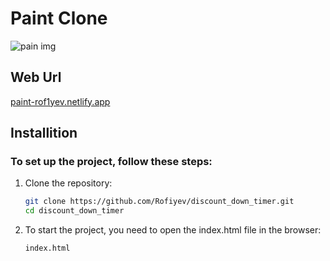 # Paint Clone

![pain img](https://rof1yev-blog.vercel.app/_next/static/media/paint.79bc93b4.jpg)

## Web Url

 [paint-rof1yev.netlify.app](https://paint-rof1yev.netlify.app/)

## Installition

### To set up the project, follow these steps:

1. Clone the repository:

   ```bash
   git clone https://github.com/Rofiyev/discount_down_timer.git
   cd discount_down_timer
   ```

2. To start the project, you need to open the index.html file in the browser:

    ```bash
    index.html
    ```
